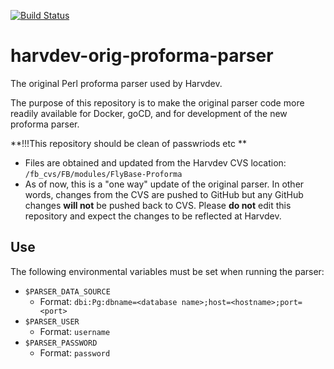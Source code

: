 [![Build Status](https://travis-ci.com/FlyBase/harvdev-perl-proforma-parser.svg?token=7Nvc5gEdzuNraK13EL3s&branch=master)](https://travis-ci.com/FlyBase/harvdev-perl-proforma-parser)
# harvdev-orig-proforma-parser
The original Perl proforma parser used by Harvdev.

The purpose of this repository is to make the original parser code more readily available for Docker, goCD, and for development of the new proforma parser.

**!!!This repository should be clean of passwriods etc **

- Files are obtained and updated from the Harvdev CVS location: `/fb_cvs/FB/modules/FlyBase-Proforma`
- As of now, this is a "one way" update of the original parser. In other words, changes from the CVS are pushed to GitHub but any GitHub changes **will not** be pushed back to CVS. Please **do not** edit this repository and expect the changes to be reflected at Harvdev.

## Use

The following environmental variables must be set when running the parser:

- `$PARSER_DATA_SOURCE`
  -  Format: `dbi:Pg:dbname=<database name>;host=<hostname>;port=<port>`
- `$PARSER_USER`
  - Format: `username`
- `$PARSER_PASSWORD`
  - Format: `password`
